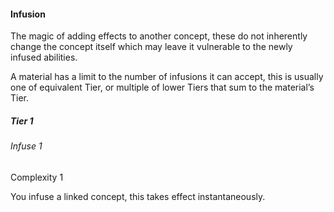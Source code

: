 #### Infusion

The magic of adding effects to another concept, these do not inherently change the concept itself which may leave it vulnerable to the newly infused abilities.

A material has a limit to the number of infusions it can accept, this is usually one of equivalent Tier, or multiple of lower Tiers that sum to the material’s Tier.

##### Tier 1

###### Infuse 1

Complexity 1

You infuse a linked concept, this takes effect instantaneously.